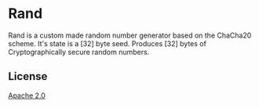 # Rand

Rand is a custom made random number generator based on the ChaCha20 scheme. It's state is a [32] byte seed. Produces [32] bytes of Cryptographically secure random numbers.

## License
[Apache 2.0](https://github.com/Dan-J-D/cpp-crypto-lib/blob/main/LICENSE)